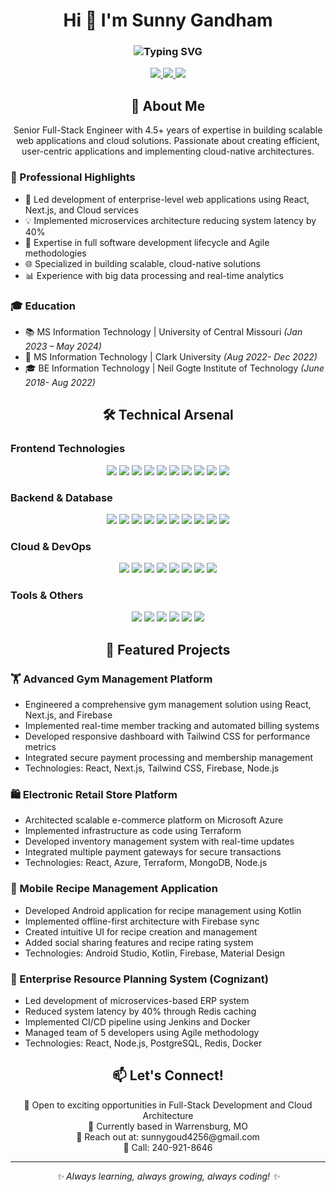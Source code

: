 <h1 align="center">
  Hi 👋 I'm Sunny Gandham
</h1>

<h3 align="center">
  <img src="https://readme-typing-svg.herokuapp.com?font=Fira+Code&weight=500&size=24&pause=1000&color=6AD3F7&center=true&vCenter=true&width=435&lines=Full+Stack+Engineer;Cloud+Architect;DevOps+Specialist;Software+Development+Expert" alt="Typing SVG" />
</h3>

<div align="center">
  <a href="mailto:sunnygoud4256@gmail.com">
    <img src="https://img.shields.io/badge/Gmail-D14836?style=for-the-badge&logo=gmail&logoColor=white" />
  </a>
  <a href="https://linkedin.com/in/sunny-gandham">
    <img src="https://img.shields.io/badge/LinkedIn-0077B5?style=for-the-badge&logo=linkedin&logoColor=white" />
  </a>
  <a href="tel:240-921-8646">
    <img src="https://img.shields.io/badge/📱-240--921--8646-green?style=for-the-badge" />
  </a>
</div>

<h2 align="center">💫 About Me</h2>

<p align="center">
  Senior Full-Stack Engineer with 4.5+ years of expertise in building scalable web applications and cloud solutions. 
  Passionate about creating efficient, user-centric applications and implementing cloud-native architectures.
</p>

### 🎯 Professional Highlights
- 🚀 Led development of enterprise-level web applications using React, Next.js, and Cloud services
- 💡 Implemented microservices architecture reducing system latency by 40%
- 🔄 Expertise in full software development lifecycle and Agile methodologies
- 🌐 Specialized in building scalable, cloud-native solutions
- 📊 Experience with big data processing and real-time analytics

### 🎓 Education
- 📚 MS Information Technology | University of Central Missouri _(Jan 2023 – May 2024)_
- 🎯 MS Information Technology | Clark University _(Aug 2022- Dec 2022)_
- 🎓 BE Information Technology | Neil Gogte Institute of Technology _(June 2018- Aug 2022)_

<h2 align="center">🛠️ Technical Arsenal</h2>

### Frontend Technologies
<p align="center">
  <img src="https://img.shields.io/badge/React-20232A?style=for-the-badge&logo=react&logoColor=61DAFB" />
  <img src="https://img.shields.io/badge/Next.js-000000?style=for-the-badge&logo=nextdotjs&logoColor=white" />
  <img src="https://img.shields.io/badge/TypeScript-007ACC?style=for-the-badge&logo=typescript&logoColor=white" />
  <img src="https://img.shields.io/badge/JavaScript-F7DF1E?style=for-the-badge&logo=javascript&logoColor=black" />
  <img src="https://img.shields.io/badge/Angular-DD0031?style=for-the-badge&logo=angular&logoColor=white" />
  <img src="https://img.shields.io/badge/Vue.js-35495E?style=for-the-badge&logo=vuedotjs&logoColor=4FC08D" />
  <img src="https://img.shields.io/badge/Tailwind_CSS-38B2AC?style=for-the-badge&logo=tailwind-css&logoColor=white" />
  <img src="https://img.shields.io/badge/Material_UI-0081CB?style=for-the-badge&logo=material-ui&logoColor=white" />
  <img src="https://img.shields.io/badge/Redux-593D88?style=for-the-badge&logo=redux&logoColor=white" />
  <img src="https://img.shields.io/badge/Sass-CC6699?style=for-the-badge&logo=sass&logoColor=white" />
</p>

### Backend & Database
<p align="center">
  <img src="https://img.shields.io/badge/Node.js-339933?style=for-the-badge&logo=nodedotjs&logoColor=white" />
  <img src="https://img.shields.io/badge/Express.js-000000?style=for-the-badge&logo=express&logoColor=white" />
  <img src="https://img.shields.io/badge/Python-FFD43B?style=for-the-badge&logo=python&logoColor=blue" />
  <img src="https://img.shields.io/badge/Django-092E20?style=for-the-badge&logo=django&logoColor=white" />
  <img src="https://img.shields.io/badge/FastAPI-005571?style=for-the-badge&logo=fastapi" />
  <img src="https://img.shields.io/badge/Java-ED8B00?style=for-the-badge&logo=java&logoColor=white" />
  <img src="https://img.shields.io/badge/Spring_Boot-F2F4F9?style=for-the-badge&logo=spring-boot" />
  <img src="https://img.shields.io/badge/MongoDB-4EA94B?style=for-the-badge&logo=mongodb&logoColor=white" />
  <img src="https://img.shields.io/badge/PostgreSQL-316192?style=for-the-badge&logo=postgresql&logoColor=white" />
  <img src="https://img.shields.io/badge/Redis-DC382D?style=for-the-badge&logo=redis&logoColor=white" />
</p>

### Cloud & DevOps
<p align="center">
  <img src="https://img.shields.io/badge/AWS-FF9900?style=for-the-badge&logo=amazonaws&logoColor=white" />
  <img src="https://img.shields.io/badge/Azure-0089D6?style=for-the-badge&logo=microsoft-azure&logoColor=white" />
  <img src="https://img.shields.io/badge/Firebase-FFCA28?style=for-the-badge&logo=firebase&logoColor=black" />
  <img src="https://img.shields.io/badge/Docker-2CA5E0?style=for-the-badge&logo=docker&logoColor=white" />
  <img src="https://img.shields.io/badge/Kubernetes-326CE5?style=for-the-badge&logo=kubernetes&logoColor=white" />
  <img src="https://img.shields.io/badge/Terraform-7B42BC?style=for-the-badge&logo=terraform&logoColor=white" />
  <img src="https://img.shields.io/badge/Jenkins-D24939?style=for-the-badge&logo=Jenkins&logoColor=white" />
  <img src="https://img.shields.io/badge/GitHub_Actions-2088FF?style=for-the-badge&logo=github-actions&logoColor=white" />
</p>

### Tools & Others
<p align="center">
  <img src="https://img.shields.io/badge/Git-F05032?style=for-the-badge&logo=git&logoColor=white" />
  <img src="https://img.shields.io/badge/Postman-FF6C37?style=for-the-badge&logo=Postman&logoColor=white" />
  <img src="https://img.shields.io/badge/Swagger-85EA2D?style=for-the-badge&logo=Swagger&logoColor=white" />
  <img src="https://img.shields.io/badge/GraphQL-E10098?style=for-the-badge&logo=graphql&logoColor=white" />
  <img src="https://img.shields.io/badge/Jest-C21325?style=for-the-badge&logo=jest&logoColor=white" />
  <img src="https://img.shields.io/badge/Cypress-17202C?style=for-the-badge&logo=cypress&logoColor=white" />
</p>

<h2 align="center">🚀 Featured Projects</h2>

### 🏋️ Advanced Gym Management Platform
- Engineered a comprehensive gym management solution using React, Next.js, and Firebase
- Implemented real-time member tracking and automated billing systems
- Developed responsive dashboard with Tailwind CSS for performance metrics
- Integrated secure payment processing and membership management
- Technologies: React, Next.js, Tailwind CSS, Firebase, Node.js

### 🛍️ Electronic Retail Store Platform
- Architected scalable e-commerce platform on Microsoft Azure
- Implemented infrastructure as code using Terraform
- Developed inventory management system with real-time updates
- Integrated multiple payment gateways for secure transactions
- Technologies: React, Azure, Terraform, MongoDB, Node.js

### 📱 Mobile Recipe Management Application
- Developed Android application for recipe management using Kotlin
- Implemented offline-first architecture with Firebase sync
- Created intuitive UI for recipe creation and management
- Added social sharing features and recipe rating system
- Technologies: Android Studio, Kotlin, Firebase, Material Design

### 🏢 Enterprise Resource Planning System (Cognizant)
- Led development of microservices-based ERP system
- Reduced system latency by 40% through Redis caching
- Implemented CI/CD pipeline using Jenkins and Docker
- Managed team of 5 developers using Agile methodology
- Technologies: React, Node.js, PostgreSQL, Redis, Docker

<h2 align="center">📫 Let's Connect!</h2>

<p align="center">
  💼 Open to exciting opportunities in Full-Stack Development and Cloud Architecture<br>
  📍 Currently based in Warrensburg, MO<br>
  📧 Reach out at: sunnygoud4256@gmail.com<br>
  📱 Call: 240-921-8646
</p>

---
<p align="center">
  <i>✨ Always learning, always growing, always coding! ✨</i>
</p>
